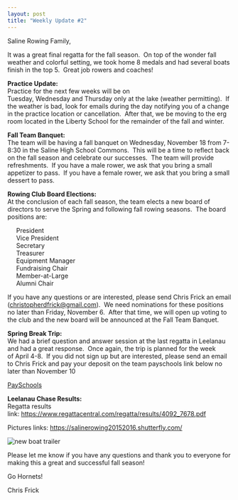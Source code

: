 ```yaml
---
layout: post  
title: "Weekly Update #2"
---
```


Saline Rowing Family,

It was a great final regatta for the fall season.  On top of the wonder
fall weather and colorful setting, we took home 8 medals and had several
boats finish in the top 5.  Great job rowers and coaches!

**Practice Update:**  
Practice for the next few weeks will be on
Tuesday, Wednesday and Thursday only at the lake (weather
permitting).  If the weather is bad, look for emails during the day
notifying you of a change in the practice location or cancellation. 
After that, we be moving to the erg room located in the Liberty School
for the remainder of the fall and winter.

**Fall Team Banquet:**  
The team will be having a fall banquet on Wednesday, November
18 from 7-8:30 in the Saline High School Commons.  This will be a time
to reflect back on the fall season and celebrate our successes.  The
team will provide refreshments.  If you have a male rower, we ask that
you bring a small appetizer to pass.  If you have a female rower, we ask
that you bring a small dessert to pass.

**Rowing Club Board Elections:**  
At the conclusion of each fall season, the team elects a new board of
directors to serve the Spring and following fall rowing seasons.  The
board positions are:  

     President  
     Vice President  
     Secretary  
     Treasurer  
     Equipment Manager  
     Fundraising Chair  
     Member-at-Large  
     Alumni Chair

If you have any questions or are interested, please send Chris Frick an
email (<christopherdfrick@gmail.com>).  We need nominations for these
positions no later than Friday, November 6.  After that time, we will
open up voting to the club and the new board will be announced at the
Fall Team Banquet.

**Spring Break Trip:**  
We had a brief question and answer session at the last regatta in
Leelanau and had a great response.  Once again, the trip is planned for
the week of April 4-8.  If you did not sign up but are interested,
please send an email to Chris Frick and pay your deposit on the team
payschools link below no later than November
10

[PaySchools](https://www.payschools.com/cat.asp?id=C740BA23A6504DACBD07791491B63467)

**Leelanau Chase Results:**  
Regatta results
link: <https://www.regattacentral.com/regatta/results/4092_7678.pdf>

Pictures links: <https://salinerowing20152016.shutterfly.com/>

![new boat trailer](http://i.imgur.com/NhPAM8j.jpg)

Please let me know if you have any questions and thank you to everyone
for making this a great and successful fall season!

Go Hornets!

Chris Frick

